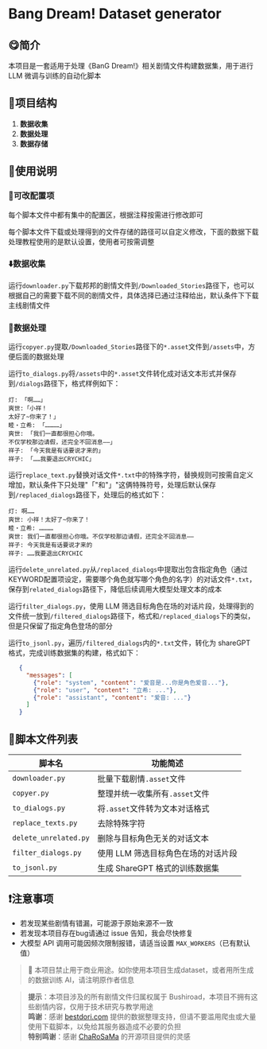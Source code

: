 # Bang Dream! Dataset generator

## 😋简介
本项目是一套适用于处理《BanG Dream!》相关剧情文件构建数据集，用于进行 LLM 微调与训练的自动化脚本

## 📁项目结构
1. **数据收集**
2. **数据处理**
3. **数据存储**

## 🔑使用说明
### 🧰可改配置项
每个脚本文件中都有集中的配置区，根据注释按需进行修改即可

每个脚本文件下载或处理得到的文件存储的路径可以自定义修改，下面的数据下载处理教程使用的是默认设置，使用者可按需调整

### ⬇️数据收集
运行`downloader.py`下载邦邦的剧情文件到`/Downloaded_Stories`路径下，也可以根据自己的需要下载不同的剧情文件，具体选择已通过注释给出，默认条件下下载主线剧情文件

### 📄数据处理
运行`copyer.py`提取`/Downloaded_Stories`路径下的`*.asset`文件到`/assets`中，方便后面的数据处理

运行`to_dialogs.py`将`/assets`中的`*.asset`文件转化成对话文本形式并保存到`/dialogs`路径下，格式样例如下：
``` 
灯: 「啊……」
爽世:「小祥！
太好了~你来了！」
睦・立希: 「…………」
爽世: 「我们一直都很担心你哦。
不仅学校那边请假，还完全不回消息——」
祥子: 「今天我是有话要说才来的」
祥子: 「……我要退出CRYCHIC」
```

运行`replace_text.py`替换对话文件`*.txt`中的特殊字符，替换规则可按需自定义增加，默认条件下只处理"「"和"」"这俩特殊符号，处理后默认保存到`/replaced_dialogs`路径下，处理后的格式如下：
``` 
灯: 啊……
爽世: 小祥！太好了~你来了！
睦・立希: …………
爽世: 我们一直都很担心你哦。不仅学校那边请假，还完全不回消息——
祥子: 今天我是有话要说才来的
祥子: ……我要退出CRYCHIC
```

运行`delete_unrelated.py`从`/replaced_dialogs`中提取出包含指定角色（通过KEYWORD配置项设定，需要哪个角色就写哪个角色的名字）的对话文件`*.txt`，保存到`related_dialogs`路径下，降低后续调用大模型处理文本的成本

运行`filter_dialogs.py`，使用 LLM 筛选目标角色在场的对话片段，处理得到的文件统一放到`/filtered_dialogs`路径下，格式和`/replaced_dialogs`下的类似，但是只保留了指定角色登场的部分

运行`to_jsonl.py`，遍历`/filtered_dialogs`内的`*.txt`文件，转化为 shareGPT 格式，完成训练数据集的构建，格式如下：
```json
   {
     "messages": [
       {"role": "system", "content": "爱音是...你是角色爱音..."},
       {"role": "user", "content": "立希: ..."},
       {"role": "assistant", "content": "爱音: ..."}
     ]
   }
```

## 📂脚本文件列表
| 脚本名                   | 功能简述           |
|-----------------------| -------------- |
| `downloader.py`       | 批量下载剧情`.asset`文件 |
| `copyer.py`           | 整理并统一收集所有`.asset`文件 |
| `to_dialogs.py`       | 将`.asset`文件转为文本对话格式 |
| `replace_texts.py`    | 去除特殊字符         |
| `delete_unrelated.py` | 删除与目标角色无关的对话文本 |
| `filter_dialogs.py`   | 使用 LLM 筛选目标角色在场的对话片段 |
| `to_jsonl.py`         | 生成 ShareGPT 格式的训练数据集 |

## ❗注意事项
* 若发现某些剧情有错漏，可能源于原始来源不一致
* 若发现本项目存在bug请通过 issue 告知，我会尽快修复
* 大模型 API 调用可能因频次限制报错，请适当设置 `MAX_WORKERS`（已有默认值）

> 🚫 本项目禁止用于商业用途。如你使用本项目生成dataset，或者用所生成的数据训练 AI，请注明原作者信息

> **提示**：本项目涉及的所有剧情文件归属权属于 Bushiroad，本项目不拥有这些剧情内容，仅用于技术研究与教学用途  
> **鸣谢**：感谢 [bestdori.com](https://bestdori.com/) 提供的数据整理支持，但请不要滥用爬虫或大量使用下载脚本，以免给其服务器造成不必要的负担  
> **特别鸣谢**：感谢 [ChaRoSaMa](https://github.com/ChaRoSaMa) 的开源项目提供的灵感